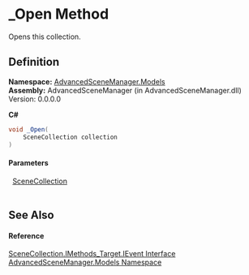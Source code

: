 # _Open Method


Opens this collection.



## Definition
**Namespace:** <a href="N_AdvancedSceneManager_Models.md">AdvancedSceneManager.Models</a>  
**Assembly:** AdvancedSceneManager (in AdvancedSceneManager.dll) Version: 0.0.0.0

**C#**
``` C#
void _Open(
	SceneCollection collection
)
```



#### Parameters
<dl><dt>  <a href="T_AdvancedSceneManager_Models_SceneCollection.md">SceneCollection</a></dt><dd> </dd></dl>

## See Also


#### Reference
<a href="T_AdvancedSceneManager_Models_SceneCollection_IMethods_Target_IEvent.md">SceneCollection.IMethods_Target.IEvent Interface</a>  
<a href="N_AdvancedSceneManager_Models.md">AdvancedSceneManager.Models Namespace</a>  
